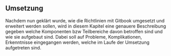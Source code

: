 ## Umsetzung

Nachdem nun geklärt wurde, wie die Richtlinien mit Gitbook umgesetzt und erweitert werden sollen, wird in diesem Kapitel eine genauere Beschreibung gegeben welche Komponenten bzw Teilbereiche davon betroffen sind und wie sie aufgebaut sind. Dabei soll auf Probleme, Komplikationen, Erkenntnisse eingegangen werden, welche im Laufe der Umsetzung aufgetreten sind.